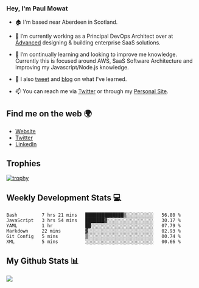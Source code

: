 ### Hey, I'm Paul Mowat

- 🏠 I'm based near Aberdeen in Scotland.
- 💼 I’m currently working as a Principal DevOps Architect over at [Advanced](https://www.oneadvanced.com/) designing & building enterprise SaaS solutions.
- 📖 I’m continually learning and looking to improve me knowledge. Currently this is focused around AWS, SaaS Software Architecture and improving my Javascript/Node.js knowledge.
- 📔 I also [tweet](https://twitter.com/paul_mowat) and [blog](https://www.paulmowat.co.uk/blog) on what I've learned.

- 📫 You can reach me via [Twitter](https://twitter.com/paul_mowat) or through my [Personal Site](https://www.paulmowat.co.uk).


## Find me on the web 🌍

- [Website](https://www.paulmowat.co.uk)
- [Twitter](https://twitter.com/paul_mowat)
- [LinkedIn](https://www.linkedin.com/in/paulmowat)

## Trophies

[![trophy](https://github-profile-trophy.vercel.app/?username=paulmowat)](https://github.com/ryo-ma/github-profile-trophy)

## Weekly Development Stats 💻

<!--START_SECTION:waka-->

```text
Bash         7 hrs 21 mins   ██████████████▒░░░░░░░░░░   56.80 %
JavaScript   3 hrs 54 mins   ███████▓░░░░░░░░░░░░░░░░░   30.17 %
YAML         1 hr            ██░░░░░░░░░░░░░░░░░░░░░░░   07.79 %
Markdown     22 mins         ▓░░░░░░░░░░░░░░░░░░░░░░░░   02.93 %
Git Config   5 mins          ▒░░░░░░░░░░░░░░░░░░░░░░░░   00.74 %
XML          5 mins          ░░░░░░░░░░░░░░░░░░░░░░░░░   00.66 %
```

<!--END_SECTION:waka-->

## My Github Stats 📊

![](https://github-readme-stats.vercel.app/api?username=paulmowat&show_icons=true&count_private=true)
